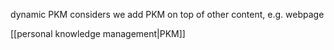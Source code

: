 dynamic PKM considers we add PKM on top of other content, e.g. webpage

[[personal knowledge management|PKM]]
